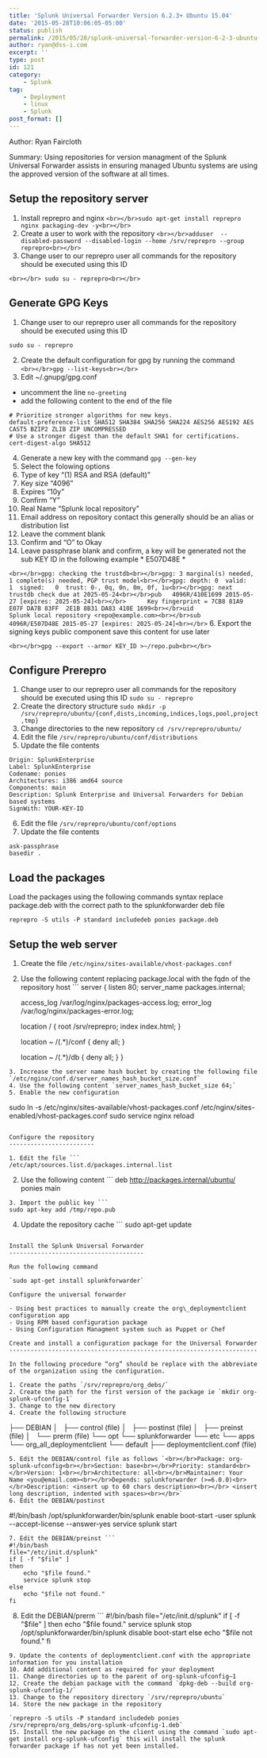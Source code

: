 ```yaml
---
title: 'Splunk Universal Forwarder Version 6.2.3+ Ubuntu 15.04'
date: '2015-05-28T10:06:05-05:00'
status: publish
permalink: /2015/05/28/splunk-universal-forwarder-version-6-2-3-ubuntu-15-04
author: ryan@dss-i.com
excerpt: ''
type: post
id: 121
category:
    - Splunk
tag:
    - Deployment
    - linux
    - Splunk
post_format: []
---
```

Author: Ryan Faircloth

Summary: Using repositories for version managment of the Splunk Universal Forwarder assists in ensuring managed Ubuntu systems are using the approved version of the software at all times.

Setup the repository server
---------------------------

1. Install reprepro and nginx `<br></br>sudo apt-get install reprepro nginx packaging-dev -y<br></br>`
2. Create a user to work with the repository `<br></br>adduser  --disabled-password --disabled-login --home /srv/reprepro --group reprepro<br></br>`
3. Change user to our reprepro user all commands for the repository should be executed using this ID
  
  `<br></br> sudo su - reprepro<br></br>`

Generate GPG Keys
-----------------

1. Change user to our reprepro user all commands for the repository should be executed using this ID
  
  ```
  sudo su - reprepro 
  
  ```
2. Create the default configuration for gpg by running the command  
  `<br></br>gpg --list-keys<br></br>`
3. Edit ~/.gnupg/gpg.conf 
  - uncomment the line `no-greeting`
  - add the following content to the end of the file
  
  ```
  # Prioritize stronger algorithms for new keys.
  default-preference-list SHA512 SHA384 SHA256 SHA224 AES256 AES192 AES CAST5 BZIP2 ZLIB ZIP UNCOMPRESSED
  # Use a stronger digest than the default SHA1 for certifications.
  cert-digest-algo SHA512
  
  ```
4. Generate a new key with the command `gpg --gen-key`
5. Select the folowing options 
  1. Type of key “(1) RSA and RSA (default)”
  2. Key size “4096”
  3. Expires “10y”
  4. Confirm “Y”
  5. Real Name “Splunk local repository”
  6. Email address on repository contact this generally should be an alias or distribution list
  7. Leave the comment blank
  8. Confirm and “O” to Okay
  9. Leave passphrase blank and confirm, a key will be generated not the sub KEY ID in the following example \* E507D48E \*
  
  `<br></br>gpg: checking the trustdb<br></br>gpg: 3 marginal(s) needed, 1 complete(s) needed, PGP trust model<br></br>gpg: depth: 0  valid:   1  signed:   0  trust: 0-, 0q, 0n, 0m, 0f, 1u<br></br>gpg: next trustdb check due at 2025-05-24<br></br>pub   4096R/410E1699 2015-05-27 [expires: 2025-05-24]<br></br>      Key fingerprint = 7CB8 81A9 E07F DA7B 83FF  2E1B 8B31 DA83 410E 1699<br></br>uid                  Splunk local repository <repo@example.com><br></br>sub   4096R/E507D48E 2015-05-27 [expires: 2025-05-24]<br></br>`
6. Export the signing keys public component save this content for use later
  
  `<br></br>gpg --export --armor KEY_ID >~/repo.pub<br></br>`

Configure Prerepro
------------------

1. Change user to our reprepro user all commands for the repository should be executed using this ID `sudo su - reprepro`
2. Create the directory structure `sudo mkdir -p /srv/reprepro/ubuntu/{conf,dists,incoming,indices,logs,pool,project,tmp}`
3. Change directories to the new repository `cd /srv/reprepro/ubuntu/`
4. Edit the file `/srv/reprepro/ubuntu/conf/distributions`
5. Update the file contents
  
  ```
  Origin: SplunkEnterprise
  Label: SplunkEnterprise
  Codename: ponies
  Architectures: i386 amd64 source    
  Components: main
  Description: Splunk Enterprise and Universal Forwarders for Debian based systems
  SignWith: YOUR-KEY-ID 
  
  ```
6. Edit the file `/srv/reprepro/ubuntu/conf/options`
7. Update the file contents
  
  ```
  ask-passphrase
  basedir .
  
  ```

Load the packages
-----------------

Load the packages using the following commands syntax replace package.deb with the correct path to the splunkforwarder deb file

```
reprepro -S utils -P standard includedeb ponies package.deb

```

Setup the web server
--------------------

1. Create the file `/etc/nginx/sites-available/vhost-packages.conf`
2. Use the following content replacing package.local with the fqdn of the repository host ```
  server {
    listen 80;
    server_name packages.internal;
      
    access_log /var/log/nginx/packages-access.log;
    error_log /var/log/nginx/packages-error.log;
      
    location / {
      root /srv/reprepro;
      index index.html;
    }
      
    location ~ /(.*)/conf {
      deny all;
    }
      
    location ~ /(.*)/db {
      deny all;
    }
  }
  
  ```
3. Increase the server name hash bucket by creating the following file `/etc/nginx/conf.d/server_names_hash_bucket_size.conf`
4. Use the following content `server_names_hash_bucket_size 64;`
5. Enable the new configuration
  
  ```
  sudo ln -s /etc/nginx/sites-available/vhost-packages.conf /etc/nginx/sites-enabled/vhost-packages.conf
  sudo service nginx reload
  
  ```

Configure the repository
------------------------

1. Edit the file ```
  /etc/apt/sources.list.d/packages.internal.list  
  
  ```
2. Use the following content ```
  deb http://packages.internal/ubuntu/ ponies main
  
  ```
3. Import the public key ```
  sudo apt-key add /tmp/repo.pub
  
  ```
4. Update the repository cache ```
  sudo apt-get update 
  
  ```

Install the Splunk Universal Forwarder
--------------------------------------

Run the following command

`sudo apt-get install splunkforwarder`

Configure the universal forwarder

- Using best practices to manually create the org\_deploymentclient configuration app
- Using RPM based configuration package
- Using Configuration Managment system such as Puppet or Chef

Create and install a configuration package for the Universal Forwarder
----------------------------------------------------------------------

In the following procedure “org” should be replace with the abbreviate of the organization using the configuration.

1. Create the paths `/srv/reprepro/org_debs/`
2. Create the path for the first version of the package ie `mkdir org-splunk-ufconfig-1`
3. Change to the new directory
4. Create the following structure
  
  ```
  ├── DEBIAN
  │   ├── control (file)
  │   ├── postinst (file)
  │   ├── preinst (file)
  │   └── prerm (file)
  └── opt
      └── splunkforwarder
          └── etc
              └── apps
                  └── org_all_deploymentclient
                      └── default
                          ├── deploymentclient.conf (file)
  
  ```
5. Edit the DEBIAN/control file as follows `<br></br>Package: org-splunk-ufconfig<br></br>Section: base<br></br>Priority: standard<br></br>Version: 1<br></br>Architecture: all<br></br>Maintainer: Your Name <you@email.com><br></br>Depends: splunkforwarder (>=6.0.0)<br></br>Description: <insert up to 60 chars description><br></br> <insert long description, indented with spaces><br></br>`
6. Edit the DEBIAN/postinst
  
  ```
  #!/bin/bash
  /opt/splunkforwarder/bin/splunk enable boot-start -user splunk --accept-license --answer-yes
  service splunk start    
  
  ```
7. Edit the DEBIAN/preinst ```
  #!/bin/bash
  file="/etc/init.d/splunk"
  if [ -f "$file" ]
  then
      echo "$file found."
      service splunk stop
  else
      echo "$file not found."
  fi
  
  ```
8. Edit the DEBIAN/prerm ```
  #!/bin/bash
  file="/etc/init.d/splunk"
  if [ -f "$file" ]
  then
      echo "$file found."
      service splunk stop
      /opt/splunkforwarder/bin/splunk disable boot-start
  else
      echo "$file not found."
  fi
  
  ```
9. Update the contents of deploymentclient.conf with the appropriate information for you installation
10. Add additional content as required for your deployment
11. Change directories up to the parent of org-splunk-ufconfig–1
12. Create the debian package with the command `dpkg-deb --build org-splunk-ufconfig-1/`
13. Change to the repository directory `/srv/reprepro/ubuntu`
14. Store the new package in the repository
  
  `reprepro -S utils -P standard includedeb ponies /srv/reprepro/org_debs/org-splunk-ufconfig-1.deb`
15. Install the new package on the client using the command `sudo apt-get install org-splunk-ufconfig` this will install the splunk forwarder package if has not yet been installed.